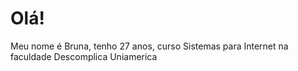  <h1>Olá!</h1>  
 
 <p>Meu nome é Bruna, tenho 27 anos, curso Sistemas para Internet na faculdade Descomplica Uniamerica </p> <br>
 
